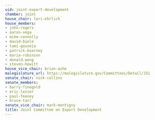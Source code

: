 ```yaml
---
uid: joint-export-development
chamber: joint
house_chair: lori-ehrlich
house_members:
- john-rogers
- aaron-vega
- mike-connolly
- david-biele
- tami-gouveia
- patrick-kearney
- maria-robinson
- donald-wong
- steven-howitt
house_vice_chair: brian-ashe
malegislature_url: https://malegislature.gov/Committees/Detail/J51
senate_chair: nick-collins
senate_members:
- barry-finegold
- eric-lesser
- paul-feeney
- bruce-tarr
senate_vice_chair: mark-montigny
title: Joint Committee on Export Development
---
```

